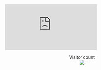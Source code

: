 ![](https://interpretasi.id/text-rain/index.html)
<p align="center"> 
  Visitor count<br>
  <img src="https://profile-counter.glitch.me/herrye991/count.svg" />
</p>
